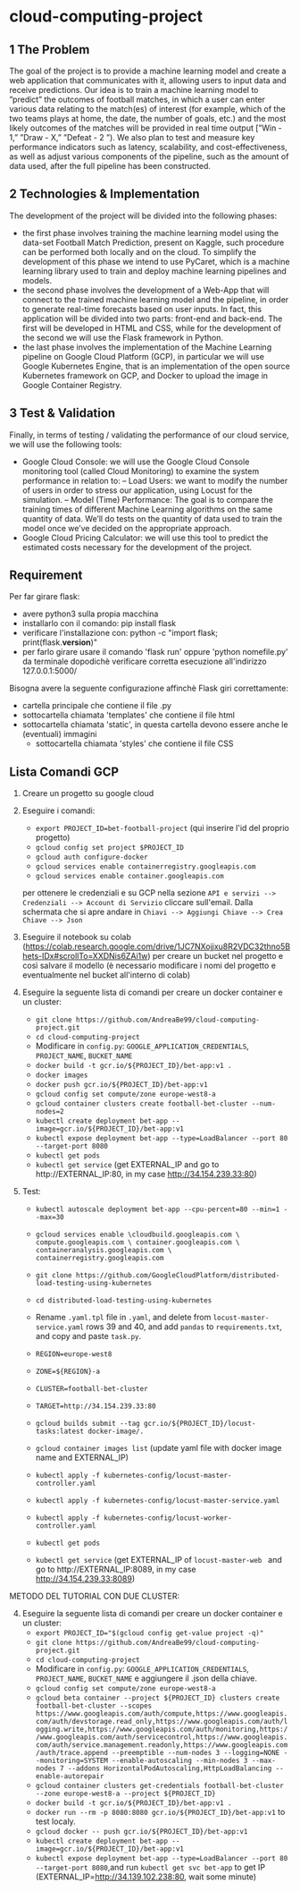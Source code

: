 # cloud-computing-project

## 1 The Problem
The goal of the project is to provide a machine learning model and create a web application that communicates with it, allowing users to input data and receive predictions.
Our idea is to train a machine learning model to ”predict” the outcomes of football matches, in which a user can enter various data relating to the match(es) of interest (for example, which of the two teams plays at home, the date, the number of goals, etc.)
and the most likely outcomes of the matches will be provided in real time output [”Win - 1,” ”Draw - X,” ”Defeat - 2 ”). We also plan to test and measure key performance indicators such as latency, scalability, and cost-effectiveness, as well as adjust various components of the pipeline, such as the amount of data used, after the full pipeline has been constructed.

## 2 Technologies & Implementation
The development of the project will be divided into the following phases:
- the first phase involves training the machine learning model using the data-set Football Match Prediction, present on Kaggle, such procedure can be performed both locally and on the cloud. To simplify the development of this phase we intend to use PyCaret, which is a machine learning library used to train and deploy machine learning pipelines and models.
- the second phase involves the development of a Web-App that will connect to the trained machine learning model and the pipeline, in order to generate real-time forecasts based on user inputs. In fact, this application will be divided into two parts: front-end and back-end. The first will be developed in HTML and CSS, while for the development of the second we will use the Flask framework in Python.
- the last phase involves the implementation of the Machine Learning pipeline on Google Cloud Platform (GCP), in particular we will use Google Kubernetes Engine, that is an implementation of the open source Kubernetes framework on GCP, and Docker to upload the image in Google Container Registry.

## 3 Test & Validation
Finally, in terms of testing / validating the performance of our cloud service, we will use the following tools:
-  Google Cloud Console: we will use the Google Cloud Console monitoring tool (called Cloud Monitoring) to examine the system performance in relation to:
  – Load Users: we want to modify the number of users in order to stress our application, using Locust for the simulation.
  – Model (Time) Performance: The goal is to compare the training times of different Machine Learning algorithms on the same quantity of data. We’ll do tests on the quantity of data used to train the model once we’ve decided on the appropriate approach.
- Google Cloud Pricing Calculator: we will use this tool to predict the estimated costs necessary for the development of the project.

## Requirement
Per far girare flask:
  - avere python3 sulla propia macchina
  - installarlo con il comando: pip install flask
  - verificare l'installazione con: python -c "import flask; print(flask.__version__)"
  - per farlo girare usare il comando 'flask run' oppure 'python nomefile.py' da terminale dopodichè verificare corretta esecuzione all'indirizzo 127.0.0.1:5000/

Bisogna avere la seguente configurazione affinchè Flask giri correttamente:
  - cartella principale che contiene il file .py
  - sottocartella chiamata 'templates' che contiene il file html
  - sottocartella chiamata 'static', in questa cartella devono essere anche le (eventuali) immagini
    - sottocartella chiamata 'styles' che contiene il file CSS

## Lista Comandi GCP
1. Creare un progetto su google cloud

2. Eseguire i comandi: 
    - `export PROJECT_ID=bet-football-project`  (qui inserire l'id del proprio progetto)
    - `gcloud config set project $PROJECT_ID`
    - `gcloud auth configure-docker`
    - `gcloud services enable containerregistry.googleapis.com` 
    - `gcloud services enable container.googleapis.com`
   
   per ottenere le credenziali e su GCP nella sezione `API e servizi --> Credenziali --> Account di Servizio` cliccare sull'email. Dalla schermata che si apre andare in `Chiavi --> Aggiungi Chiave --> Crea Chiave --> Json`

3. Eseguire il notebook su colab (https://colab.research.google.com/drive/1JC7NXojjxu8R2VDC32thno5Bhets-IDx#scrollTo=XXDNis6ZAi1w) per creare un bucket nel progetto e così salvare il modello (è necessario modificare i nomi del progetto e eventualmente nel bucket all'interno di colab)

4. Eseguire la seguente lista di comandi per creare un docker container e un cluster:
    - `git clone https://github.com/AndreaBe99/cloud-computing-project.git`
    - `cd cloud-computing-project`
    - Modificare in `config.py`: `GOOGLE_APPLICATION_CREDENTIALS`, `PROJECT_NAME`, `BUCKET_NAME`
    - `docker build -t gcr.io/${PROJECT_ID}/bet-app:v1 .`
    - `docker images`
    - `docker push gcr.io/${PROJECT_ID}/bet-app:v1`
    - `gcloud config set compute/zone europe-west8-a`
    - `gcloud container clusters create football-bet-cluster --num-nodes=2`
    - `kubectl create deployment bet-app --image=gcr.io/${PROJECT_ID}/bet-app:v1`
    - `kubectl expose deployment bet-app --type=LoadBalancer --port 80 --target-port 8080`
    - `kubectl get pods`
    - `kubectl get service` (get EXTERNAL_IP and go to http://EXTERNAL_IP:80, in my case http://34.154.239.33:80)

5. Test:
    - `kubectl autoscale deployment bet-app --cpu-percent=80 --min=1 --max=30`

    - `gcloud services enable \cloudbuild.googleapis.com \ compute.googleapis.com \ container.googleapis.com \ containeranalysis.googleapis.com \ containerregistry.googleapis.com`
    - `git clone https://github.com/GoogleCloudPlatform/distributed-load-testing-using-kubernetes`
    - `cd distributed-load-testing-using-kubernetes`
    - Rename `.yaml.tpl` file in `.yaml`, and delete from `locust-master-service.yaml` rows 39 and 40, and add `pandas` to `requirements.txt`, and copy and paste `task.py`.
    - `REGION=europe-west8`
    - `ZONE=${REGION}-a`
    - `CLUSTER=football-bet-cluster`
    - `TARGET=http://34.154.239.33:80`
    - `gcloud builds submit --tag gcr.io/${PROJECT_ID}/locust-tasks:latest docker-image/.` 
    - `gcloud container images list` (update yaml file with docker image name and EXTERNAL_IP)
    - `kubectl apply -f kubernetes-config/locust-master-controller.yaml`
    - `kubectl apply -f kubernetes-config/locust-master-service.yaml`
    - `kubectl apply -f kubernetes-config/locust-worker-controller.yaml`
    - `kubectl get pods`
    - `kubectl get service` (get EXTERNAL_IP of `locust-master-web ` and go to http://EXTERNAL_IP:8089, in my case http://34.154.239.33:8089)


METODO DEL TUTORIAL CON DUE CLUSTER: 

4. Eseguire la seguente lista di comandi per creare un docker container e un cluster:
    - `export PROJECT_ID="$(gcloud config get-value project -q)"`
    - `git clone https://github.com/AndreaBe99/cloud-computing-project.git`
    - `cd cloud-computing-project`
    - Modificare in `config.py`: `GOOGLE_APPLICATION_CREDENTIALS`, `PROJECT_NAME`, `BUCKET_NAME` e aggiungere il .json della chiave.
    - `gcloud config set compute/zone europe-west8-a`
    - `gcloud beta container --project ${PROJECT_ID} clusters create football-bet-cluster --scopes https://www.googleapis.com/auth/compute,https://www.googleapis.com/auth/devstorage.read_only,https://www.googleapis.com/auth/logging.write,https://www.googleapis.com/auth/monitoring,https://www.googleapis.com/auth/servicecontrol,https://www.googleapis.com/auth/service.management.readonly,https://www.googleapis.com/auth/trace.append --preemptible --num-nodes 3 --logging=NONE --monitoring=SYSTEM --enable-autoscaling --min-nodes 3 --max-nodes 7 --addons HorizontalPodAutoscaling,HttpLoadBalancing --enable-autorepair`
    - `gcloud container clusters get-credentials football-bet-cluster --zone europe-west8-a --project ${PROJECT_ID}`
    - `docker build -t gcr.io/${PROJECT_ID}/bet-app:v1 .`
    - `docker run --rm -p 8080:8080 gcr.io/${PROJECT_ID}/bet-app:v1` to test localy.
    - `gcloud docker -- push gcr.io/${PROJECT_ID}/bet-app:v1`
    - `kubectl create deployment bet-app --image=gcr.io/${PROJECT_ID}/bet-app:v1`
    - `kubectl expose deployment bet-app --type=LoadBalancer --port 80 --target-port 8080`,and run `kubectl get svc bet-app` to get IP (EXTERNAL_IP=http://34.139.102.238:80, wait some minute)